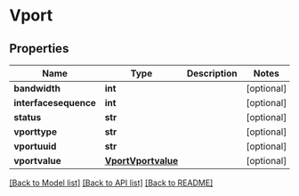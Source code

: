 # Vport

## Properties
Name | Type | Description | Notes
------------ | ------------- | ------------- | -------------
**bandwidth** | **int** |  | [optional] 
**interfacesequence** | **int** |  | [optional] 
**status** | **str** |  | [optional] 
**vporttype** | **str** |  | [optional] 
**vportuuid** | **str** |  | [optional] 
**vportvalue** | [**VportVportvalue**](VportVportvalue.md) |  | [optional] 

[[Back to Model list]](../README.md#documentation-for-models) [[Back to API list]](../README.md#documentation-for-api-endpoints) [[Back to README]](../README.md)


